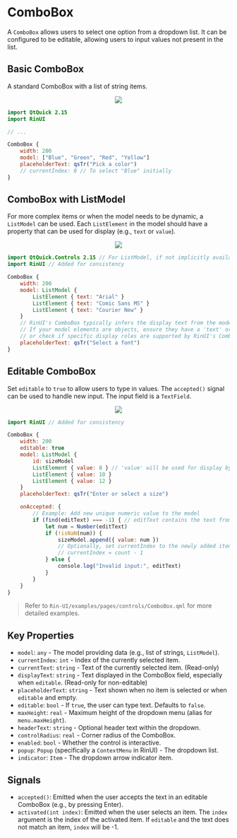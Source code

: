 # ComboBox

A `ComboBox` allows users to select one option from a dropdown list. It can be configured to be editable, allowing users to input values not present in the list.

## Basic ComboBox

A standard ComboBox with a list of string items.

<div align="center">
  <img src="/assets/images/BasicInput/ComboBox/combobox-basic.png"> <!-- Placeholder: image path to be confirmed or created -->
</div>

```qml
import QtQuick 2.15
import RinUI

// ...

ComboBox {
    width: 200
    model: ["Blue", "Green", "Red", "Yellow"]
    placeholderText: qsTr("Pick a color")
    // currentIndex: 0 // To select "Blue" initially
}
```

## ComboBox with ListModel

For more complex items or when the model needs to be dynamic, a `ListModel` can be used. Each `ListElement` in the model should have a property that can be used for display (e.g., `text` or `value`).

<div align="center">
  <img src="/assets/images/BasicInput/ComboBox/combobox-listmodel.png"> <!-- Placeholder: image path to be confirmed or created -->
</div>

```qml
import QtQuick.Controls 2.15 // For ListModel, if not implicitly available
import RinUI // Added for consistency

ComboBox {
    width: 200
    model: ListModel {
        ListElement { text: "Arial" }
        ListElement { text: "Comic Sans MS" }
        ListElement { text: "Courier New" }
    }
    // RinUI's ComboBox typically infers the display text from the model.
    // If your model elements are objects, ensure they have a 'text' or 'value' property,
    // or check if specific display roles are supported by RinUI's ComboBox implementation.
    placeholderText: qsTr("Select a font")
}
```

## Editable ComboBox

Set `editable` to `true` to allow users to type in values. The `accepted()` signal can be used to handle new input. The input field is a `TextField`.

<div align="center">
  <img src="/assets/images/BasicInput/ComboBox/combobox-editable.png"> <!-- Placeholder: image path to be confirmed or created -->
</div>

```qml
import RinUI // Added for consistency

ComboBox {
    width: 200
    editable: true
    model: ListModel {
        id: sizeModel
        ListElement { value: 8 } // 'value' will be used for display by currentText
        ListElement { value: 10 }
        ListElement { value: 12 }
    }
    placeholderText: qsTr("Enter or select a size")

    onAccepted: {
        // Example: Add new unique numeric value to the model
        if (find(editText) === -1) { // editText contains the text from the input field
            let num = Number(editText)
            if (!isNaN(num)) {
                sizeModel.append({ value: num })
                // Optionally, set currentIndex to the newly added item
                // currentIndex = count - 1 
            } else {
                console.log("Invalid input:", editText)
            }
        }
    }
}
```
> Refer to `Rin-UI/examples/pages/controls/ComboBox.qml` for more detailed examples.

## Key Properties

*   `model`: `any` - The model providing data (e.g., list of strings, `ListModel`).
*   `currentIndex`: `int` - Index of the currently selected item.
*   `currentText`: `string` - Text of the currently selected item. (Read-only)
*   `displayText`: `string` - Text displayed in the ComboBox field, especially when `editable`. (Read-only for non-editable)
*   `placeholderText`: `string` - Text shown when no item is selected or when `editable` and empty.
*   `editable`: `bool` - If `true`, the user can type text. Defaults to `false`.
*   `maxHeight`: `real` - Maximum height of the dropdown menu (alias for `menu.maxHeight`).
*   `headerText`: `string` - Optional header text within the dropdown.
*   `controlRadius`: `real` - Corner radius of the ComboBox.
*   `enabled`: `bool` - Whether the control is interactive.
*   `popup`: `Popup` (specifically a `ContextMenu` in RinUI) - The dropdown list.
*   `indicator`: `Item` - The dropdown arrow indicator item.

## Signals

*   `accepted()`: Emitted when the user accepts the text in an editable ComboBox (e.g., by pressing Enter).
*   `activated(int index)`: Emitted when the user selects an item. The `index` argument is the index of the activated item. If `editable` and the text does not match an item, `index` will be -1.
```
